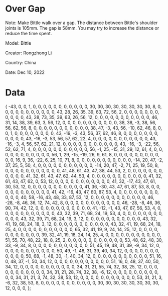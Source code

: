 # Over Gap
Note: Make Bittle walk over a gap. The distance between Bittle's shoulder joints is 105mm. The gap is 58mm. You may try to increase the distance or reduce the time spent. 

Model: Bittle

Creator: Rongzhong Li

Country: China

Date: Dec 10, 2022

# Data
{
 -43,   0,   0,   1,
   0,   0,   0,
   0,   0,   0,   0,   0,   0,   0,   0,  30,  30,  30,  30,  30,  30,  30,  30,   8,   0,   0,   0,
   0,   0,   0,   0,   0,   0,   0,   0,  43,  28,  26,  35,  39,  63,  72,  56,   2,   0,   0,   0,
   0,   0,   0,   0,   0,   0,   0,   0,  43,  28,  73,  35,  39,  63,  26,  56,  12,   0,   0,   0,
   0,   0,   0,   0,   0,   0,   0,   0,  46,  31,  14,  38,  39,  63,   3,  56,  12,   0,   0,   0,
   0,   0,   0,   0,   0,   0,   0,   0,  38,  38,  -3,  38,  56,  56,  62,  56,   8,   0,   0,   0,
   0,   0,   0,   0,   0,   0,   0,   0,  38,  47,  -3,  43,  56, -10,  62,  46,   8,   0,   0,   1,
   0,   0,   0,   0,   0,   0,   0,   0,  43, -19,  -3,  43,  56,  37,  62,  46,   8,   0,   0,   0,
   0,   0,   0,   0,   0,   0,   0,   0,  43, -16,  -3,  53,  56,  57,  62,  22,   4,   0,   0,   0,
   0,   0,   0,   0,   0,   0,   0,   0,  43, -16,  -3,   4,  56,  57,  62,  21,  12,   0,   0,   0,
   0,   0,   0,   0,   0,   0,   0,   0,  43, -16,  -3, -22,  56,  52,  62,  71,   4,   0,   0,   0,
   0,   0,   0,   0,   0,   0,   0,   0,  56,  -1,  25, -15,  31,  29,  12,  61,   4,   0,   0,   0,
   0,   0,   0,   0,   0,   0,   0,   0,  56,   1,  29, -15, -19,  26,   9,  61,   8,   0,   0,   0,
   0,   0,   0,   0,   0,   0,   0,   0,  16,   9,  36, -22,   6,  25,  10,  71,   8,   0,   0,   0,
   0,   0,   0,   0,   0,   0,   0,   0, -14,  20,  47,  -2,  37,  25,   5,  50,   4,   0,   0,   0,
   0,   0,   0,   0,   0,   0,   0,   0, -14,  20,  47,  -2,  71,  25,  19,  50,   8,   0,   0,   0,
   0,   0,   0,   0,   0,   0,   0,   0,  41,  48,  61,  43,  47,  38,  44,  53,   2,   0,   0,   0,
   0,   0,   0,   0,   0,   0,   0,   0,  41,  32,  61,  43,  47,  62,  44,  53,   4,   0,   0,   0,
   0,   0,   0,   0,   0,   0,   0,   0,  41,  32,  61,  43,  47,  62,   0,  53,  12,   0,   0,   0,
   0,   0,   0,   0,   0,   0,   0,   0,  41,  32, -17,  43,  47,  61,  30,  53,  12,   0,   0,   0,
   0,   0,   0,   0,   0,   0,   0,   0,  41,  36, -30,  43,  47,  61,  87,  53,   8,   0,   0,   0,
   0,   0,   0,   0,   0,   0,   0,   0,  41,  42, -16,  43,  47,  60,  87,  53,   4,   0,   0,   0,
   0,   0,   0,   0,   0,   0,   0,   0,  40,  58, -16,  43,  48,  33,  87,  53,  12,   0,   0,   0,
   0,   0,   0,   0,   0,   0,   0,   0,  46, -28,  -8,  46,  36,  12,  74,  42,   8,   0,   0,   0,
   0,   0,   0,   0,   0,   0,   0,   0,  46, -28,  -8,  46,  36,  90,  74,  42,  12,   0,   0,   0,
   0,   0,   0,   0,   0,   0,   0,   0,  41, -12,  -1,  43,  47,  67,  56,  53,   4,   0,   0,   0,
   0,   0,   0,   0,   0,   0,   0,   0,  43,  32,  39,  71,  68,  24,  19,  53,   4,   0,   0,   0,
   0,   0,   0,   0,   0,   0,   0,   0,  43,  32,  39,  71,  68,  24,  19,   3,  12,   0,   0,   0,
   0,   0,   0,   0,   0,   0,   0,   0,  43,  32,  41,  19,  68,  24,  18,   3,  12,   0,   0,   0,
   0,   0,   0,   0,   0,   0,   0,   0,  43,  32,  41,  19,  68,  24,  18,  25,   4,   0,   0,   0,
   0,   0,   0,   0,   0,   0,   0,   0,  65,  32,  41,  19,   9,  24,  14,  25,  12,   0,   0,   0,
   0,   0,   0,   0,   0,   0,   0,   0,  39,  32,  41,  19,  18,  24,  14,  25,   4,   0,   0,   0,
   0,   0,   0,   0,   0,   0,   0,   0,  51,  55,  70,  48,  22,  18,   8,  25,   2,   0,   0,   0,
   0,   0,   0,   0,   0,   0,   0,   0,  53,  48,  62,  48,  30,  33,  -9,  34,   8,   0,   0,   0,
   0,   0,   0,   0,   0,   0,   0,   0,  51,  45,  19,  48,  31,  39,  -9,  34,  12,   0,   0,   0,
   0,   0,   0,   0,   0,   0,   0,   0,  50,  49,  -1,  48,  31,  39,  40,  34,  12,   0,   0,   0,
   0,   0,   0,   0,   0,   0,   0,   0,  50,  68,  -1,  48,  30,  -1,  40,  34,  12,   0,   0,   0,
   0,   0,   0,   0,   0,   0,   0,   0,  51,  16,   0,  48,  37,  -1,  50,  34,  12,   0,   0,   0,
   0,   0,   0,   0,   0,   0,   0,   0,  51,  16,   0,  48,  37,  40,  50,  34,  12,   0,   0,   0,
   0,   0,   0,   0,   0,   0,   0,   0,  34,  31,  21,  55,  74,  32,  38,  25,  12,   0,   0,   0,
   0,   0,   0,   0,   0,   0,   0,   0,  34,  31,  21,  28,  74,  32,  38,  -6,  12,   0,   0,   0,
   0,   0,   0,   0,   0,   0,   0,   0,  34,  31,  21,   3,  74,  32,  38,  53,  12,   0,   0,   0,
   0,   0,   0,   0,   0,   0,   0,   0,  53,  31,  21,   3,  -6,  32,  38,  53,   8,   0,   0,   0,
   0,   0,   0,   0,   0,   0,   0,   0,  30,  30,  30,  30,  30,  30,  30,  30,  12,   0,   0,   0,
};
